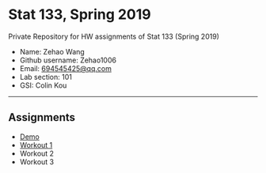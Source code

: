 # Stat 133, Spring 2019

Private Repository for HW assignments of Stat 133 (Spring 2019)

- Name: Zehao Wang
- Github username: Zehao1006
- Email: 694545425@qq.com
- Lab section: 101
- GSI: Colin Kou

-----

## Assignments

- [Demo](demo)
- [Workout 1](workout1)
- Workout 2
- Workout 3


